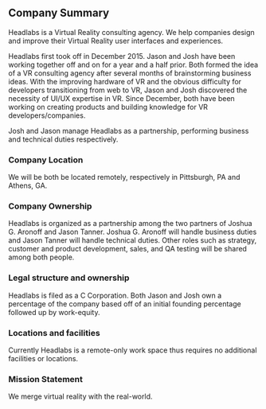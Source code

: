 ## Company Summary ##

Headlabs is a Virtual Reality consulting agency. We help companies design and improve their Virtual Reality user interfaces and experiences.

Headlabs first took off in December 2015. Jason and Josh have been working together off and on for a year and a half prior. Both formed the idea of a VR consulting agency after several months of brainstorming business ideas. With the improving hardware of VR and the obvious difficulty for developers transitioning from web to VR, Jason and Josh discovered the necessity of UI/UX expertise in VR.  Since December, both have been working on creating products and building knowledge for VR developers/companies.

Josh and Jason manage Headlabs as a partnership, performing business and technical duties respectively.

### Company Location
We will be both be located remotely, respectively in Pittsburgh, PA and Athens, GA.

### Company Ownership
Headlabs is organized as a partnership among the two partners of Joshua G. Aronoff and Jason Tanner. Joshua G. Aronoff will handle business duties and Jason Tanner will handle technical duties. Other roles such as strategy, customer and product development, sales, and QA testing will be shared among both people.


### Legal structure and ownership
Headlabs is filed as a C Corporation. Both Jason and Josh own a percentage of the company based off of an initial founding percentage followed up by work-equity.

### Locations and facilities
Currently Headlabs is a remote-only work space thus requires no additional facilities or locations.

### Mission Statement
We merge virtual reality with the real-world.
